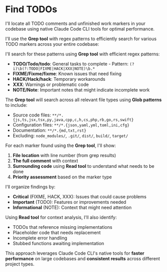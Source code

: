 # Find TODOs

I'll locate all TODO comments and unfinished work markers in your codebase using native Claude Code CLI tools for optimal performance.

I'll use the **Grep tool** with regex patterns to efficiently search for various TODO markers across your entire codebase:

I'll search for these patterns using **Grep tool** with efficient regex patterns:
- **TODO/Todo/todo**: General tasks to complete - Pattern: `(?i)\b(?:TODO|FIXME|HACK|XXX|NOTE)\b.*`
- **FIXME/Fixme/fixme**: Known issues that need fixing
- **HACK/Hack/hack**: Temporary workarounds  
- **XXX**: Warnings or problematic code
- **NOTE/Note**: Important notes that might indicate incomplete work

The **Grep tool** will search across all relevant file types using **Glob patterns** to include:
- Source code files: `**/*.{js,ts,jsx,tsx,py,java,cpp,c,h,cs,php,rb,go,rs,swift}`
- Configuration files: `**/*.{json,yaml,yml,toml,ini,cfg}`
- Documentation: `**/*.{md,txt,rst}`
- Excluding: `node_modules/`, `.git/`, `dist/`, `build/`, `target/`

For each marker found using the **Grep tool**, I'll show:
1. **File location** with line number (from grep results)
2. **The full comment** with context
3. **Surrounding code** using **Read tool** to understand what needs to be done
4. **Priority assessment** based on the marker type

I'll organize findings by:
- **Critical** (FIXME, HACK, XXX): Issues that could cause problems
- **Important** (TODO): Features or improvements needed
- **Informational** (NOTE): Context that might need attention

Using **Read tool** for context analysis, I'll also identify:
- TODOs that reference missing implementations
- Placeholder code that needs replacement
- Incomplete error handling
- Stubbed functions awaiting implementation

This approach leverages Claude Code CLI's native tools for **faster performance** on large codebases and **consistent results** across different project types.